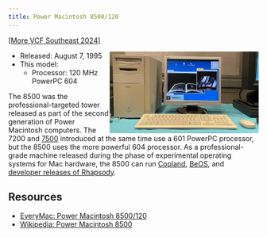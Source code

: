 ```yaml
---
title: Power Macintosh 8500/120
---
```


[[More VCF Southeast 2024]](/computers/vcfse2024)

<img src="/img/vcfse2024/8500-beos-media.jpg" width="300" style="float: right" />

- Released: August 7, 1995
- This model:
  - Processor: 120 MHz PowerPC 604

The 8500 was the professional-targeted tower released as part of the second generation of Power Macintosh computers. The 7200 and [7500](./power-mac-7500-100) introduced at the same time use a 601 PowerPC processor, but the 8500 uses the more powerful 604 processor. As a professional-grade machine released during the phase of experimental operating systems for Mac hardware, the 8500 can run [Copland](./copland), [BeOS](./beos), and [developer releases of Rhapsody](./rhapsody).

## Resources

- [EveryMac: Power Macintosh 8500/120](https://everymac.com/systems/apple/powermac/specs/powermac_8500_120.html)
- [Wikipedia: Power Macintosh 8500](https://en.wikipedia.org/wiki/Power_Macintosh_8500)
